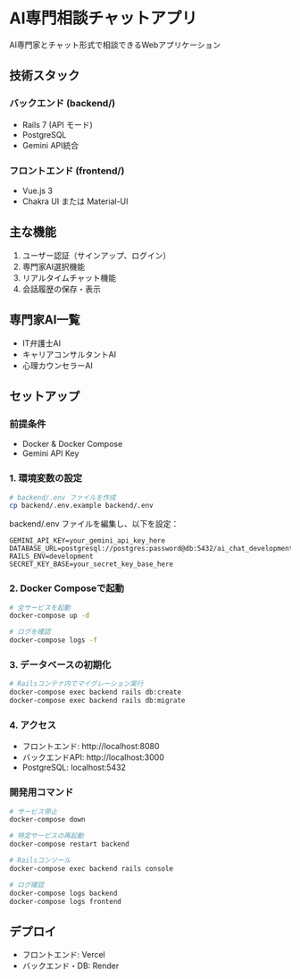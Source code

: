 # AI専門相談チャットアプリ

AI専門家とチャット形式で相談できるWebアプリケーション

## 技術スタック

### バックエンド (backend/)
- Rails 7 (API モード)
- PostgreSQL
- Gemini API統合

### フロントエンド (frontend/)
- Vue.js 3
- Chakra UI または Material-UI

## 主な機能

1. ユーザー認証（サインアップ、ログイン）
2. 専門家AI選択機能
3. リアルタイムチャット機能
4. 会話履歴の保存・表示

## 専門家AI一覧

- IT弁護士AI
- キャリアコンサルタントAI  
- 心理カウンセラーAI

## セットアップ

### 前提条件
- Docker & Docker Compose
- Gemini API Key

### 1. 環境変数の設定

```bash
# backend/.env ファイルを作成
cp backend/.env.example backend/.env
```

backend/.env ファイルを編集し、以下を設定：
```
GEMINI_API_KEY=your_gemini_api_key_here
DATABASE_URL=postgresql://postgres:password@db:5432/ai_chat_development
RAILS_ENV=development
SECRET_KEY_BASE=your_secret_key_base_here
```

### 2. Docker Composeで起動

```bash
# 全サービスを起動
docker-compose up -d

# ログを確認
docker-compose logs -f
```

### 3. データベースの初期化

```bash
# Railsコンテナ内でマイグレーション実行
docker-compose exec backend rails db:create
docker-compose exec backend rails db:migrate
```

### 4. アクセス

- フロントエンド: http://localhost:8080
- バックエンドAPI: http://localhost:3000
- PostgreSQL: localhost:5432

### 開発用コマンド

```bash
# サービス停止
docker-compose down

# 特定サービスの再起動
docker-compose restart backend

# Railsコンソール
docker-compose exec backend rails console

# ログ確認
docker-compose logs backend
docker-compose logs frontend
```

## デプロイ

- フロントエンド: Vercel
- バックエンド・DB: Render